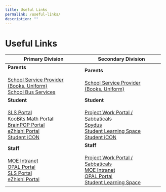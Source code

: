 ```yaml
---
title: Useful Links
permalink: /useful-links/
description: ""
---
```

# **Useful Links**



| Primary Division | Secondary Division |
| -------- | -------- |
| **Parents**<br><br>[School Service Provider (Books, Uniform)](/school-service-providers/)<br>[School Bus Services](/school-bus-service/)  | **Parents**<br><br>[School Service Provider (Books, Uniform)](/school-service-providers/)  |
| **Student**<br><br>[SLS Portal](https://vle.learning.moe.edu.sg/login)<br>[KooBits Math Portal](https://member.koobits.com/)<br>[BrainPOP Portal](https://www.brainpop.com/)<br>[eZhishi Portal](https://www.ezhishi.net/Contents/)<br>[Student iCON](https://workspace.google.com/dashboard)	| **Student**<br><br>[Project Work Portal / Sabbaticals](https://scgs.schoolhub.sg/)<br>[Spydus](https://schoolibrary.moe.edu.sg/singaporechinesegirlssec/cgi-bin/spydus.exe/MSGTRN/WPAC/HOME)<br>[Student Learning Space](https://vle.learning.moe.edu.sg/login)<br>[Student iCON](https://workspace.google.com)	|
| **Staff**<br><br>[MOE Intranet](https://intranet.moe.gov.sg/)<br>[OPAL Portal](https://opal2.moe.edu.sg/)<br>[SLS Portal](https://vle.learning.moe.edu.sg/login)<br>[eZhishi Portal](https://www.ezhishi.net/Contents/) 	| **Staff**<br><br>[Project Work Portal / Sabbaticals](https://scgs.schoolhub.sg/)<br>[MOE Intranet](https://intranet.moe.gov.sg/)<br>[OPAL Portal](https://opal2.moe.edu.sg/)<br>[Student Learning Space](https://vle.learning.moe.edu.sg/login) 	|


